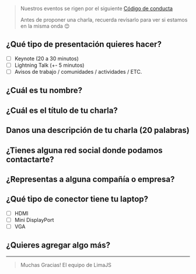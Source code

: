 > Nuestros eventos se rigen por el siguiente [Código de conducta](http://es.confcodeofconduct.com/)
>
> Antes de proponer una charla, recuerda revísarlo para ver si estamos en la
> misma onda 😊


## ¿Qué tipo de presentación quieres hacer?

- [ ] Keynote (20 a 30 minutos)
- [ ] Lightning Talk (+- 5 minutos)
- [ ] Avisos de trabajo / comunidades / actividades / ETC.

## ¿Cuál es tu nombre?


## ¿Cuál es el título de tu charla?
<!-- La idea es que resuma la idea central de tu presentación.
Algo como:
'Closures v/s Clases, la batalla final'
'10 Features de ES7 que tienes que conocer, (el numero 4 te dejará llorando)'
'Introducción al desarrollo con ReactJS'
 -->


## Danos una descripción de tu charla (20 palabras)
<!-- Con 20 palabras estamos bien :) -->


## ¿Tienes alguna red social donde podamos contactarte?
<!-- Twitter / Github / Facebook / ... -->


## ¿Representas a alguna compañía o empresa?

## ¿Qué tipo de conector tiene tu laptop?

- [ ] HDMI
- [ ] Mini DisplayPort
- [ ] VGA

## ¿Quieres agregar algo más?


-----------
> Muchas Gracias!
> El equipo de LimaJS
